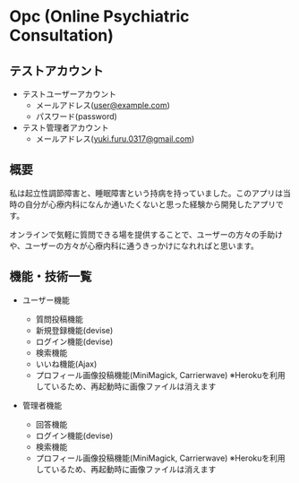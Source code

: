 # Opc (Online Psychiatric Consultation)

## テストアカウント

- テストユーザーアカウント
  - メールアドレス(user@example.com)
  - パスワード(password)
- テスト管理者アカウント
  - メールアドレス(yuki.furu.0317@gmail.com)
  
## 概要

<!--一行で説明-->
私は起立性調節障害と、睡眠障害という持病を持っていました。このアプリは当時の自分が心療内科になんか通いたくないと思った経験から開発したアプリです。  
  
オンラインで気軽に質問できる場を提供することで、ユーザーの方々の手助けや、ユーザーの方々が心療内科に通うきっかけになれればと思います。

## 機能・技術一覧

- ユーザー機能
  - 質問投稿機能
  - 新規登録機能(devise)
  - ログイン機能(devise)
  - 検索機能
  - いいね機能(Ajax)
  - プロフィール画像投稿機能(MiniMagick, Carrierwave) ※Herokuを利用しているため、再起動時に画像ファイルは消えます

- 管理者機能
  - 回答機能
  - ログイン機能(devise)
  - 検索機能
  - プロフィール画像投稿機能(MiniMagick, Carrierwave) ※Herokuを利用しているため、再起動時に画像ファイルは消えます
